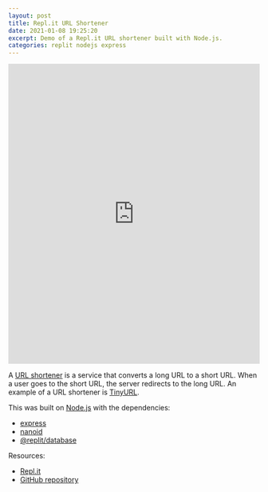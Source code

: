 ```yaml
---
layout: post
title: Repl.it URL Shortener
date: 2021-01-08 19:25:20
excerpt: Demo of a Repl.it URL shortener built with Node.js.
categories: replit nodejs express
---
```


<iframe height="600px" width="100%" src="https://repl.it/@remarkablemark/URL-Shortener?lite=true" scrolling="no" frameborder="no" allowtransparency="true" allowfullscreen="true" sandbox="allow-forms allow-pointer-lock allow-popups allow-same-origin allow-scripts allow-modals"></iframe>

A [URL shortener](https://wikipedia.org/wiki/URL_shortening) is a service that converts a long URL to a short URL. When a user goes to the short URL, the server redirects to the long URL. An example of a URL shortener is [TinyURL](https://tinyurl.com/).

This was built on [Node.js](https://nodejs.org/) with the dependencies:

- [express](https://www.npmjs.com/package/express)
- [nanoid](https://www.npmjs.com/package/nanoid)
- [@replit/database](https://www.npmjs.com/package/@replit/database)

Resources:

- [Repl.it](https://repl.it/@remarkablemark/URL-Shortener)
- [GitHub repository](https://github.com/remarkablemark/Repl.it-URL-Shortener)
